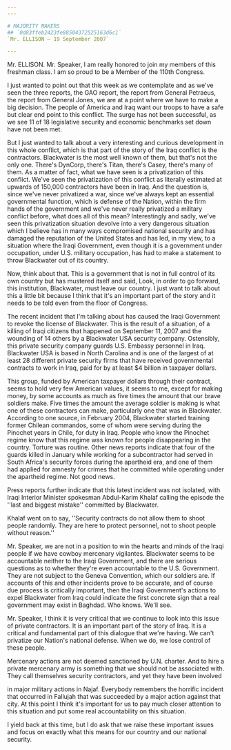 ```yaml
---
---

# MAJORITY MAKERS
## `0d83ffeb2423fe88504372525163d6c1`
`Mr. ELLISON — 19 September 2007`

---
```



Mr. ELLISON. Mr. Speaker, I am really honored to join my members of 
this freshman class. I am so proud to be a Member of the 110th 
Congress.

I just wanted to point out that this week as we contemplate and as 
we've seen the three reports, the GAO report, the report from General 
Petraeus, the report from General Jones, we are at a point where we 
have to make a big decision. The people of America and Iraq want our 
troops to have a safe but clear end point to this conflict. The surge 
has not been successful, as we see 11 of 18 legislative security and 
economic benchmarks set down have not been met.

But I just wanted to talk about a very interesting and curious 
development in this whole conflict, which is that part of the story of 
the Iraq conflict is the contractors. Blackwater is the most well known 
of them, but that's not the only one. There's DynCorp, there's Titan, 
there's Casey, there's many of them. As a matter of fact, what we have 
seen is a privatization of this conflict. We've seen the privatization 
of this conflict as literally estimated at upwards of 150,000 
contractors have been in Iraq. And the question is, since we've never 
privatized a war, since we've always kept an essential governmental 
function, which is defense of the Nation, within the firm hands of the 
government and we've never really privatized a military conflict 
before, what does all of this mean? Interestingly and sadly, we've seen 
this privatization situation devolve into a very dangerous situation 
which I believe has in many ways compromised national security and has 
damaged the reputation of the United States and has led, in my view, to 
a situation where the Iraqi Government, even though it is a government 
under occupation, under U.S. military occupation, has had to make a 
statement to throw Blackwater out of its country.

Now, think about that. This is a government that is not in full 
control of its own country but has mustered itself and said, Look, in 
order to go forward, this institution, Blackwater, must leave our 
country. I just want to talk about this a little bit because I think 
that it's an important part of the story and it needs to be told even 
from the floor of Congress.

The recent incident that I'm talking about has caused the Iraqi 
Government to revoke the license of Blackwater. This is the result of a 
situation, of a killing of Iraqi citizens that happened on September 
11, 2007 and the wounding of 14 others by a Blackwater USA security 
company. Ostensibly, this private security company guards U.S. Embassy 
personnel in Iraq. Blackwater USA is based in North Carolina and is one 
of the largest of at least 28 different private security firms that 
have received governmental contracts to work in Iraq, paid for by at 
least $4 billion in taxpayer dollars.

This group, funded by American taxpayer dollars through their 
contract, seems to hold very few American values, it seems to me, 
except for making money, by some accounts as much as five times the 
amount that our brave soldiers make. Five times the amount the average 
soldier is making is what one of these contractors can make, 
particularly one that was in Blackwater. According to one source, in 
February 2004, Blackwater started training former Chilean commandos, 
some of whom were serving during the Pinochet years in Chile, for duty 
in Iraq. People who know the Pinochet regime know that this regime was 
known for people disappearing in the country. Torture was routine. 
Other news reports indicate that four of the guards killed in January 
while working for a subcontractor had served in South Africa's security 
forces during the apartheid era, and one of them had applied for 
amnesty for crimes that he committed while operating under the 
apartheid regime. Not good news.

Press reports further indicate that this latest incident was not 
isolated, with Iraqi Interior Minister spokesman Abdul-Karim Khalaf 
calling the episode the ''last and biggest mistake'' committed by 
Blackwater.

Khalaf went on to say, ''Security contracts do not allow them to 
shoot people randomly. They are here to protect personnel, not to shoot 
people without reason.''

Mr. Speaker, we are not in a position to win the hearts and minds of 
the Iraqi people if we have cowboy mercenary vigilantes. Blackwater 
seems to be accountable neither to the Iraqi Government, and there are 
serious questions as to whether they're even accountable to the U.S. 
Government. They are not subject to the Geneva Convention, which our 
soldiers are. If accounts of this and other incidents prove to be 
accurate, and of course due process is critically important, then the 
Iraqi Government's actions to expel Blackwater from Iraq could indicate 
the first concrete sign that a real government may exist in Baghdad. 
Who knows. We'll see.

Mr. Speaker, I think it is very critical that we continue to look 
into this issue of private contractors. It is an important part of the 
story of Iraq. It is a critical and fundamental part of this dialogue 
that we're having. We can't privatize our Nation's national defense. 
When we do, we lose control of these people.

Mercenary actions are not deemed sanctioned by U.N. charter. And to 
hire a private mercenary army is something that we should not be 
associated with. They call themselves security contractors, and yet 
they have been involved


in major military actions in Najaf. Everybody remembers the horrific 
incident that occurred in Fallujah that was succeeded by a major action 
against that city. At this point I think it's important for us to pay 
much closer attention to this situation and put some real 
accountability on this situation.

I yield back at this time, but I do ask that we raise these important 
issues and focus on exactly what this means for our country and our 
national security.